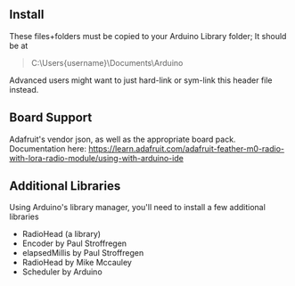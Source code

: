 ## Install

These files+folders must be copied to your Arduino Library folder; It should be at 
> C:\Users\{username}\Documents\Arduino

Advanced users might want to just hard-link or sym-link this header file instead.

## Board Support

Adafruit's vendor json, as well as the appropriate board pack. Documentation here:
https://learn.adafruit.com/adafruit-feather-m0-radio-with-lora-radio-module/using-with-arduino-ide

## Additional Libraries

Using Arduino's library manager, you'll need to install a few additional libraries

- RadioHead (a library)
- Encoder by Paul Stroffregen
- elapsedMillis by Paul Stroffregen
- RadioHead by Mike Mccauley
- Scheduler by Arduino
